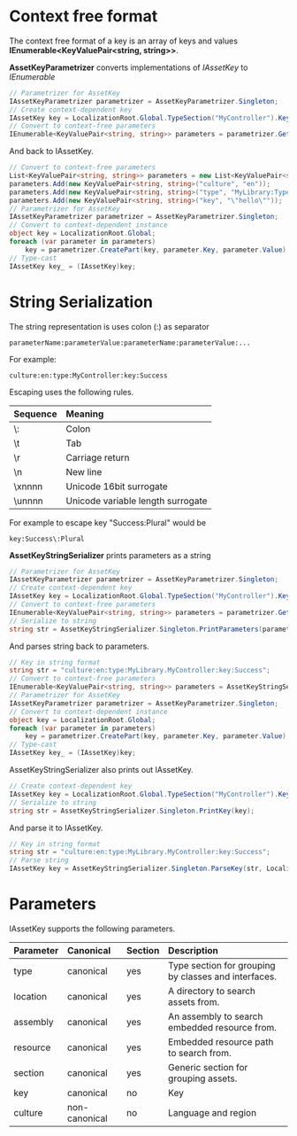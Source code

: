 # Context free format
The context free format of a key is an array of keys and values **IEnumerable&lt;KeyValuePair&lt;string, string&gt;&gt;**.

**AssetKeyParametrizer** converts implementations of *IAssetKey* to *IEnumerable*

```csharp
// Parametrizer for AssetKey
IAssetKeyParametrizer parametrizer = AssetKeyParametrizer.Singleton;
// Create context-dependent key
IAssetKey key = LocalizationRoot.Global.TypeSection("MyController").Key("Success").SetCulture("en");
// Convert to context-free parameters
IEnumerable<KeyValuePair<string, string>> parameters = parametrizer.GetAllParameters(key).ToArray();
```

And back to IAssetKey.

```csharp
// Convert to context-free parameters
List<KeyValuePair<string, string>> parameters = new List<KeyValuePair<string, string>>();
parameters.Add(new KeyValuePair<string, string>("culture", "en"));
parameters.Add(new KeyValuePair<string, string>("type", "MyLibrary:Type"));
parameters.Add(new KeyValuePair<string, string>("key", "\"hello\""));
// Parametrizer for AssetKey
IAssetKeyParametrizer parametrizer = AssetKeyParametrizer.Singleton;
// Convert to context-dependent instance
object key = LocalizationRoot.Global;
foreach (var parameter in parameters)
    key = parametrizer.CreatePart(key, parameter.Key, parameter.Value);
// Type-cast
IAssetKey key_ = (IAssetKey)key;
```

# String Serialization
The string representation is uses colon (:) as separator
```none
parameterName:parameterValue:parameterName:parameterValue:...
```

For example:
```none
culture:en:type:MyController:key:Success
```

Escaping uses the following rules.

| Sequence | Meaning |
|:---------|:--------|
| \\: | Colon |
| \\t | Tab |
| \\r | Carriage return |
| \\n | New line |
| \\xnnnn | Unicode 16bit surrogate |
| \\unnnn | Unicode variable length surrogate |

For example to escape key "Success:Plural" would be
```none
key:Success\:Plural
```

**AssetKeyStringSerializer** prints parameters as a string

```csharp
// Parametrizer for AssetKey
IAssetKeyParametrizer parametrizer = AssetKeyParametrizer.Singleton;
// Create context-dependent key
IAssetKey key = LocalizationRoot.Global.TypeSection("MyController").Key("Success").SetCulture("en");
// Convert to context-free parameters
IEnumerable<KeyValuePair<string, string>> parameters = parametrizer.GetAllParameters(key);
// Serialize to string
string str = AssetKeyStringSerializer.Singleton.PrintParameters(parameters);
```

And parses string back to parameters.

```csharp
// Key in string format
string str = "culture:en:type:MyLibrary.MyController:key:Success";
// Convert to context-free parameters
IEnumerable<KeyValuePair<string, string>> parameters = AssetKeyStringSerializer.Singleton.ParseParameters(str);
// Parametrizer for AssetKey
IAssetKeyParametrizer parametrizer = AssetKeyParametrizer.Singleton;
// Convert to context-dependent instance
object key = LocalizationRoot.Global;
foreach (var parameter in parameters)
    key = parametrizer.CreatePart(key, parameter.Key, parameter.Value);
// Type-cast
IAssetKey key_ = (IAssetKey)key;
```

AssetKeyStringSerializer also prints out IAssetKey.

```csharp
// Create context-dependent key
IAssetKey key = LocalizationRoot.Global.TypeSection("MyController").Key("Success").SetCulture("en");
// Serialize to string
string str = AssetKeyStringSerializer.Singleton.PrintKey(key);
```

And parse it to IAssetKey.

```csharp
// Key in string format
string str = "culture:en:type:MyLibrary.MyController:key:Success";
// Parse string
IAssetKey key = AssetKeyStringSerializer.Singleton.ParseKey(str, LocalizationRoot.Global);
```

# Parameters
IAssetKey supports the following parameters.

| Parameter | Canonical | Section | Description |
|:---------|:-------|:--------|:---------|
| type | canonical | yes | Type section for grouping by classes and interfaces. |
| location | canonical | yes | A directory to search assets from. |
| assembly | canonical | yes | An assembly to search embedded resource from. |
| resource | canonical | yes | Embedded resource path to search from. |
| section | canonical | yes | Generic section for grouping assets. |
| key | canonical | no | Key |
| culture | non-canonical | no | Language and region |
